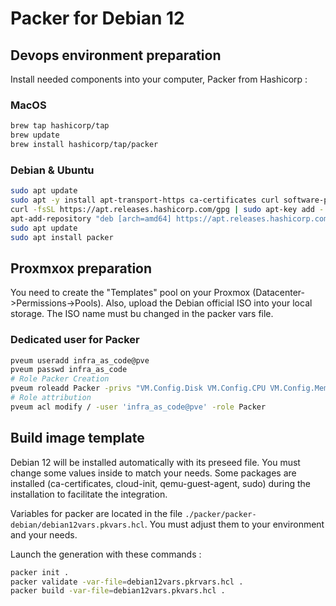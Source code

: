 # Packer for Debian 12

## Devops environment preparation

Install needed components into your computer, Packer from Hashicorp :

### MacOS

```bash
brew tap hashicorp/tap
brew update
brew install hashicorp/tap/packer
```

### Debian & Ubuntu

```bash
sudo apt update
sudo apt -y install apt-transport-https ca-certificates curl software-properties-common
curl -fsSL https://apt.releases.hashicorp.com/gpg | sudo apt-key add -
apt-add-repository "deb [arch=amd64] https://apt.releases.hashicorp.com $(lsb_release -cs) main"
sudo apt update
sudo apt install packer
```

## Proxmxox preparation

You need to create the "Templates" pool on your Proxmox (Datacenter->Permissions->Pools). Also, upload the Debian official ISO into your local storage. The ISO name must bu changed in the packer vars file.

### Dedicated user for Packer

```bash
pveum useradd infra_as_code@pve
pveum passwd infra_as_code
# Role Packer Creation
pveum roleadd Packer -privs "VM.Config.Disk VM.Config.CPU VM.Config.Memory Datastore.AllocateTemplate Datastore.Audit Datastore.AllocateSpace Sys.Modify VM.Config.Options VM.Allocate VM.Audit VM.Console VM.Config.CDROM VM.Config.Cloudinit VM.Config.Network VM.PowerMgmt VM.Config.HWType VM.Monitor SDN.Use"
# Role attribution
pveum acl modify / -user 'infra_as_code@pve' -role Packer
```

## Build image template

Debian 12 will be installed automatically with its preseed file. You must change some values inside to match your needs. Some packages are installed (ca-certificates, cloud-init, qemu-guest-agent, sudo) during the installation to facilitate the integration.

Variables for packer are located in the file `./packer/packer-debian/debian12vars.pkvars.hcl`. You must adjust them to your environment and your needs.

Launch the generation with these commands :

```bash
packer init .
packer validate -var-file=debian12vars.pkrvars.hcl .
packer build -var-file=debian12vars.pkvars.hcl .
```
